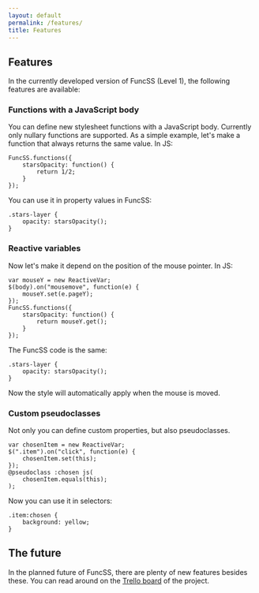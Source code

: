 ```yaml
---
layout: default
permalink: /features/
title: Features
---
```


## Features

In the currently developed version of FuncSS (Level 1), the following features are available:

### Functions with a JavaScript body

You can define new stylesheet functions with a JavaScript body. Currently only nullary functions are supported. As a simple example, let's make a function that always returns the same value. In JS:

    FuncSS.functions({
        starsOpacity: function() {
            return 1/2;
        }
    });

You can use it in property values in FuncSS:

    .stars-layer {
        opacity: starsOpacity();
    }

### Reactive variables

Now let's make it depend on the position of the mouse pointer. In JS:

    var mouseY = new ReactiveVar;
    $(body).on("mousemove", function(e) {
        mouseY.set(e.pageY);
    });
    FuncSS.functions({
        starsOpacity: function() {
            return mouseY.get();
        }
    });

The FuncSS code is the same:

    .stars-layer {
        opacity: starsOpacity();
    }

Now the style will automatically apply when the mouse is moved.


### Custom pseudoclasses

Not only you can define custom properties, but also pseudoclasses.

    var chosenItem = new ReactiveVar;
    $(".item").on("click", function(e) {
        chosenItem.set(this);
    });
    @pseudoclass :chosen js(
        chosenItem.equals(this);
    );

Now you can use it in selectors:

    .item:chosen {
        background: yellow;
    }

## The future

In the planned future of FuncSS, there are plenty of new features besides these. You can read around on the
[Trello board](https://trello.com/b/EpfkVhaA/funcss) of the project.
